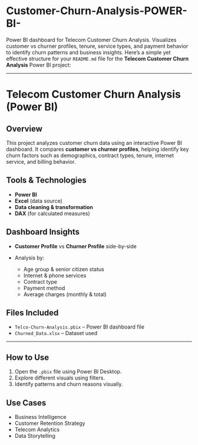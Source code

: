 # Customer-Churn-Analysis-POWER-BI-
Power BI dashboard for Telecom Customer Churn Analysis. Visualizes customer vs churner profiles, tenure, service types, and payment behavior to identify churn patterns and business insights.
Here’s a simple yet effective structure for your `README.md` file for the **Telecom Customer Churn Analysis** Power BI project:

---

# Telecom Customer Churn Analysis (Power BI)

## Overview
This project analyzes customer churn data using an interactive Power BI dashboard. It compares **customer vs churner profiles**, helping identify key churn factors such as demographics, contract types, tenure, internet service, and billing behavior.

## Tools & Technologies

* **Power BI**
* **Excel** (data source)
* **Data cleaning & transformation**
* **DAX** (for calculated measures)

## Dashboard Insights

* **Customer Profile** vs **Churner Profile** side-by-side
* Analysis by:

  * Age group & senior citizen status
  * Internet & phone services
  * Contract type
  * Payment method
  * Average charges (monthly & total)

##  Files Included

* `Telco-Churn-Analysis.pbix` – Power BI dashboard file
* `Churned_Data.xlsx` – Dataset used

---

##  How to Use

1. Open the `.pbix` file using Power BI Desktop.
2. Explore different visuals using filters.
3. Identify patterns and churn reasons visually.

##  Use Cases

* Business Intelligence
* Customer Retention Strategy
* Telecom Analytics
* Data Storytelling

